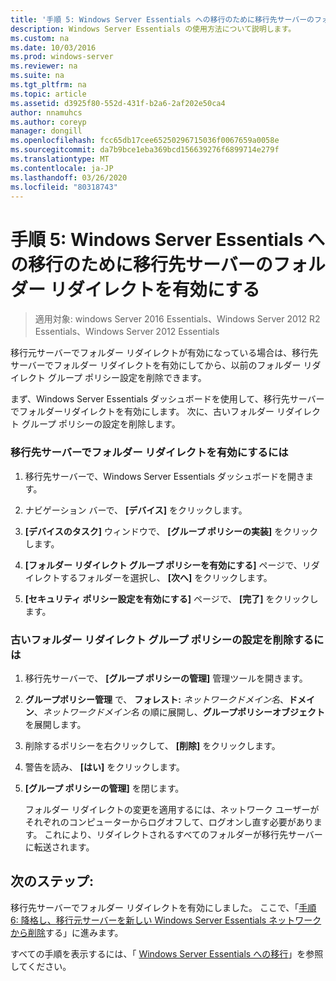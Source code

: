 ```yaml
---
title: '手順 5: Windows Server Essentials への移行のために移行先サーバーのフォルダー リダイレクトを有効にする'
description: Windows Server Essentials の使用方法について説明します。
ms.custom: na
ms.date: 10/03/2016
ms.prod: windows-server
ms.reviewer: na
ms.suite: na
ms.tgt_pltfrm: na
ms.topic: article
ms.assetid: d3925f80-552d-431f-b2a6-2af202e50ca4
author: nnamuhcs
ms.author: coreyp
manager: dongill
ms.openlocfilehash: fcc65db17cee65250296715036f0067659a0058e
ms.sourcegitcommit: da7b9bce1eba369bcd156639276f6899714e279f
ms.translationtype: MT
ms.contentlocale: ja-JP
ms.lasthandoff: 03/26/2020
ms.locfileid: "80318743"
---
```

# <a name="step-5-enable-folder-redirection-on-the-destination-server-for-windows-server-essentials-migration"></a>手順 5: Windows Server Essentials への移行のために移行先サーバーのフォルダー リダイレクトを有効にする

>適用対象: windows Server 2016 Essentials、Windows Server 2012 R2 Essentials、Windows Server 2012 Essentials

移行元サーバーでフォルダー リダイレクトが有効になっている場合は、移行先サーバーでフォルダー リダイレクトを有効にしてから、以前のフォルダー リダイレクト グループ ポリシー設定を削除できます。  
  
 まず、Windows Server Essentials ダッシュボードを使用して、移行先サーバーでフォルダーリダイレクトを有効にします。 次に、古いフォルダー リダイレクト グループ ポリシーの設定を削除します。  
  
### <a name="to-enable-folder-redirection-on-the-destination-server"></a>移行先サーバーでフォルダー リダイレクトを有効にするには  
  
1.  移行先サーバーで、Windows Server Essentials ダッシュボードを開きます。  
  
2.  ナビゲーション バーで、 **[デバイス]** をクリックします。  
  
3.  **[デバイスのタスク]** ウィンドウで、 **[グループ ポリシーの実装]** をクリックします。  
  
4.  **[フォルダー リダイレクト グループ ポリシーを有効にする]** ページで、リダイレクトするフォルダーを選択し、 **[次へ]** をクリックします。  
  
5.  **[セキュリティ ポリシー設定を有効にする]** ページで、 **[完了]** をクリックします。  
  
### <a name="to-delete-the-old-folder-redirection-group-policy-setting"></a>古いフォルダー リダイレクト グループ ポリシーの設定を削除するには  
  
1. 移行先サーバーで、 **[グループ ポリシーの管理]** 管理ツールを開きます。  
  
2. **グループポリシー管理** で、 **フォレスト:** <em>ネットワークドメイン名</em>、**ドメイン**、*ネットワークドメイン名* の順に展開し、**グループポリシーオブジェクト** を展開します。  
  
3. 削除するポリシーを右クリックして、 **[削除]** をクリックします。  
  
4. 警告を読み、 **[はい]** をクリックします。  
  
5. **[グループ ポリシーの管理]** を閉じます。  
  
   フォルダー リダイレクトの変更を適用するには、ネットワーク ユーザーがそれぞれのコンピューターからログオフして、ログオンし直す必要があります。 これにより、リダイレクトされるすべてのフォルダーが移行先サーバーに転送されます。  
  
## <a name="next-steps"></a>次のステップ:  
 移行先サーバーでフォルダー リダイレクトを有効にしました。 ここで、「[手順 6: 降格し、移行元サーバーを新しい Windows Server Essentials ネットワークから削除](Step-6--Demote-and-remove-the-Source-Server-from-the-new-Windows-Server-Essentials-network.md)する」に進みます。  
  

すべての手順を表示するには、「 [Windows Server Essentials への移行](Migrate-from-Previous-Versions-to-Windows-Server-Essentials-or-Windows-Server-Essentials-Experience.md)」を参照してください。

